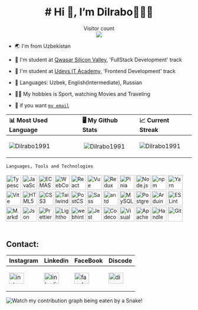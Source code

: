  
<h1 align="center"> # Hi 👋, I’m Dilrabo👩🏻‍💻 </h1>
<p align="center"> 
  Visitor count<br>
  <img src="https://profile-counter.glitch.me/Dilrabo1991/count.svg" />
</p>
<!-- ![small dev](http://s3.amazonaws.com/pix.iemoji.com/images/emoji/apple/ios-12/256/woman-technologist.png) eee -->

- :earth_asia: I'm from Uzbekistan

- :information_desk_person: I'm student at [Qwasar Silicon Valley](https://qwasar.io/), 'FullStack Development' track
- :information_desk_person: I'm student at [Udevs IT Academy](https://udevs.io), 'Frontend Development' track 
- :jigsaw: Languages: Uzbek, English(Intermediate), Russian

- :mountain_biking_man: My hobbies is Sport, watching Movies and Traveling

- :incoming_envelope: if you want [`my email`](mailto:dilraboxujamuratova@gmail.com)

| 📊 Most Used Language | 🖥 My Github Stats | 📈 Current Streak |
| :------------------------- | :------------------------- | :------------------------- |
| <p><img align="center" src="https://github-readme-stats.vercel.app/api/top-langs?username=Dilrabo1991&theme=merko&show_icons=true" alt="Dilrabo1991" /></p> | <p>&nbsp;<img align="center" style="background-black" src="https://github-readme-stats.vercel.app/api?username=Dilrabo1991&theme=merko&show_icons=true" alt="Dilrabo1991" /></p> | <p><img align="center" src="https://github-readme-streak-stats.herokuapp.com/?user=Dilrabo1991&theme=merko&show_icons=true" alt="Dilrabo1991" /></p> |
``Languages, Tools and Technologies``
  <br/>
  <br/>
<a href="https://www.typescriptlang.org/" title="Typescript"><img src="https://github.com/get-icon/geticon/raw/master/icons/typescript-icon.svg" alt="Typescript" width="40px" height="40px"></a>
<a href="https://developer.mozilla.org/en-US/docs/Web/JavaScript" title="JavaScript"><img src="https://github.com/get-icon/geticon/raw/master/icons/javascript.svg" alt="JavaScript" width="40px" height="40px"></a>
<a href="https://tc39.es/ecma262/" title="ECMAScript 6"><img src="https://github.com/get-icon/geticon/raw/master/icons/es6.svg" alt="ECMAScript 6" width="40px" height="40px"></a>
<a href="https://webcomponents.org/" title="WebComponents"><img src="https://github.com/get-icon/geticon/raw/master/icons/webcomponents.svg" alt="WebComponents" width="40px" height="40px"></a>
<a href="https://reactjs.org/" title="React"><img src="https://github.com/get-icon/geticon/raw/master/icons/react.svg" alt="React" width="40px" height="40px"></a>
<a href="https://vuejs.org/" title="Vue"><img src="https://github.com/get-icon/geticon/raw/master/icons/vue.svg" alt="Vue" width="40px" height="40px"></a>
<a href="https://redux.js.org/" title="Redux"><img src="https://github.com/get-icon/geticon/raw/master/icons/redux.svg" alt="Redux" width="40px" height="40px"></a>
<a href="https://pinia.vuejs.org/" title="Pinia"><img src="https://pinia.vuejs.org/logo.svg" alt="Pinia" width="40px" height="40px"></a>
<a href="https://nodejs.org/" title="Node.js"><img src="https://github.com/get-icon/geticon/raw/master/icons/nodejs-icon.svg" alt="Node.js" width="40px" height="40px"></a>
<a href="https://www.npmjs.com/" title="npm"><img src="https://github.com/get-icon/geticon/raw/master/icons/npm.svg" alt="npm" width="40px" height="40px"></a>
<a href="https://yarnpkg.com/" title="Yarn"><img src="https://github.com/get-icon/geticon/raw/master/icons/yarn.svg" alt="Yarn" width="40px" height="40px"></a>
<a href="https://vitejs.dev/" title="Vite"><img src="https://github.com/get-icon/geticon/raw/master/icons/vite.svg" alt="Vite" width="40px" height="40px"></a>
<a href="https://www.w3.org/TR/html5/" title="HTML5"><img src="https://github.com/get-icon/geticon/raw/master/icons/html-5.svg" alt="HTML5" width="40px" height="40px"></a>
<a href="https://www.w3.org/TR/CSS/" title="CSS3"><img src="https://github.com/get-icon/geticon/raw/master/icons/css-3.svg" alt="CSS3" width="40px" height="40px"></a>
<a href="https://tailwindcss.com/" title="Tailwind"><img src="https://github.com/get-icon/geticon/raw/master/icons/tailwindcss-icon.svg" alt="Tailwind" width="40px" height="40px"></a>
<a href="https://postcss.org/" title="PostCSS"><img src="https://github.com/get-icon/geticon/raw/master/icons/postcss.svg" alt="PostCSS" width="40px" height="40px"></a>
<a href="https://sass-lang.com/" title="Sass"><img src="https://github.com/get-icon/geticon/raw/master/icons/sass.svg" alt="Sass" width="40px" height="40px"></a>
<a href="https://ant.design/" title="Ant Design"><img src="https://github.com/get-icon/geticon/raw/master/icons/ant-design.svg" alt="antd" width="40px" height="40px"></a>
<a href="https://dev.mysql.com/" title="MySQL"><img src="https://github.com/get-icon/geticon/raw/master/icons/mysql.svg" alt="MySQL" width="40px" height="40px"></a>
<a href="https://www.postgresql.org/" title="PostgreSQL"><img src="https://github.com/get-icon/geticon/raw/master/icons/postgresql.svg" alt="PostgreSQL" width="40px" height="40px"></a>
<a href="https://www.arduino.cc/" title="Arduino"><img src="https://github.com/get-icon/geticon/raw/master/icons/arduino.svg" alt="Arduino" width="40px" height="40px"></a>
<a href="https://eslint.org/" title="ESLint"><img src="https://github.com/get-icon/geticon/raw/master/icons/eslint.svg" alt="ESLint" width="40px" height="40px"></a>
<a href="https://www.markdownguide.org/" title="Markdown"><img src="https://github.com/get-icon/geticon/raw/master/icons/markdown.svg" alt="Markdown" width="40px" height="40px"></a>
<a href="https://www.json.org/" title="Json"><img src="https://github.com/get-icon/geticon/raw/master/icons/json.svg" alt="Json" width="40px" height="40px"></a>
<a href="https://prettier.io/" title="Prettier"><img src="https://github.com/get-icon/geticon/raw/master/icons/prettier.svg" alt="Prettier" width="40px" height="40px"></a>
<a href="https://developers.google.com/web/tools/lighthouse" title="Lighthouse"><img src="https://github.com/get-icon/geticon/raw/master/icons/lighthouse.svg" alt="Lighthouse" width="40px" height="40px"></a>
<a href="https://webhint.io/" title="webhint"><img src="https://github.com/get-icon/geticon/raw/master/icons/webhint-icon.svg" alt="webhint" width="40px" height="40px"></a>
<a href="https://jestjs.io/" title="Jest"><img src="https://github.com/get-icon/geticon/raw/master/icons/jest.svg" alt="Jest" width="40px" height="40px"></a>
<a href="https://codecov.io/" title="Codecov"><img src="https://github.com/get-icon/geticon/raw/master/icons/codecov.svg" alt="Codecov" width="40px" height="40px"></a>
<a href="https://code.visualstudio.com/" title="Visual Studio Code"><img src="https://github.com/get-icon/geticon/raw/master/icons/visual-studio-code.svg" alt="Visual Studio Code" width="40px" height="40px"></a>
<a href="https://www.apache.org/" title="Apache"><img src="https://github.com/get-icon/geticon/raw/master/icons/apache.svg" alt="Apache" width="40px" height="40px"></a>
<a href="https://handlebarsjs.com/" title="Handlebars"><img src="https://github.com/get-icon/geticon/raw/master/icons/handlebars.svg" alt="Handlebars" width="40px" height="40px"></a>
<a href="https://git-scm.com/" title="Git"><img src="https://github.com/get-icon/geticon/raw/master/icons/git-icon.svg" alt="Git" width="40px" height="40px"></a>
<br/><br/>
## Contact:
| Instagram | Linkedin | FaceBook | Discode |
| :----- | :----- | :----- | :----- |
|<p><a href="https://instagram.com/dilrabo_doniyorovna" ><img align="center" src="https://raw.githubusercontent.com/rahuldkjain/github-profile-readme-generator/master/src/images/icons/Social/instagram.svg" alt="instagram" height="30" width="40" /></a></p> | <p><a href="https://www.linkedin.com/in/dilrabo-doniyorova-5796a4243" target="blank"><img align="center" src="https://raw.githubusercontent.com/rahuldkjain/github-profile-readme-generator/master/src/images/icons/Social/linked-in-alt.svg" alt="linkedin" height="30" width="40" /></a> </p> | <p><a href="#" target="blank"><img align="center" src="https://raw.githubusercontent.com/rahuldkjain/github-profile-readme-generator/master/src/images/icons/Social/facebook.svg" alt="facebook" height="30" width="40" /></a> </p> | <p><a href="https://discord.com/channels/Dilrabo#3189" target="blank"><img align="center" src="https://raw.githubusercontent.com/rahuldkjain/github-profile-readme-generator/master/src/images/icons/Social/discord.svg" alt="discord" height="30" width="40" /></a> </p>|

![Watch my contribution graph being eaten by a Snake!](https://raw.githubusercontent.com/soburjon19/soburjon19/master/snake.svg)


<!--
**Dilrabo1991/Dilrabo1991** is a ✨ _special_ ✨ repository because its `README.md` (this file) appears on your GitHub profile.

Here are some ideas to get you started:

- 🔭 I’m currently working on ...
- 🌱 I’m currently learning ...
- 👯 I’m looking to collaborate on ...
- 🤔 I’m looking for help with ...
- 💬 Ask me about ...
- 📫 How to reach me: ...
- 😄 Pronouns: ...
- ⚡ Fun fact: ...
-->
